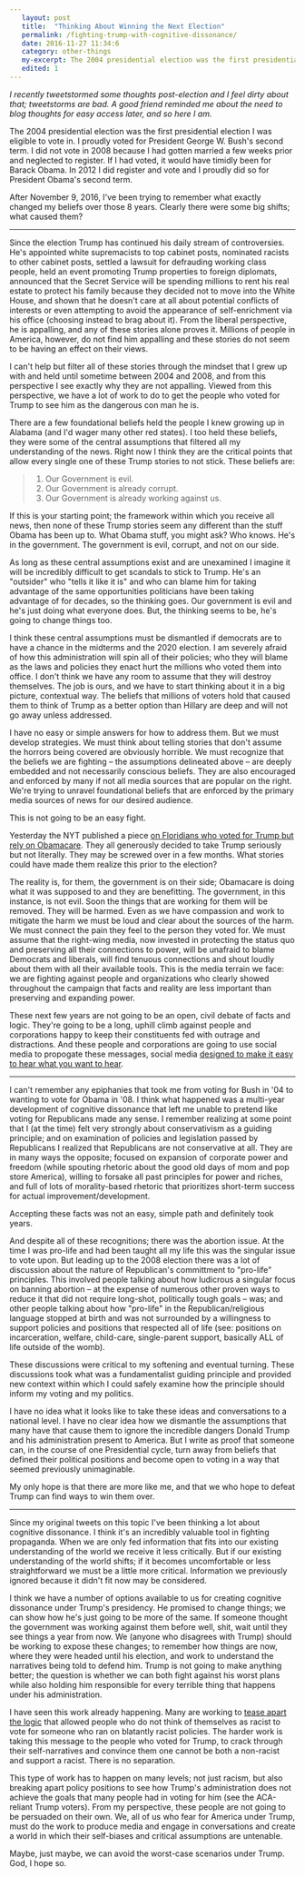 ```yaml
---
   layout: post
   title:  "Thinking About Winning the Next Election"
   permalink: /fighting-trump-with-cognitive-dissonance/
   date: 2016-11-27 11:34:6
   category: other-things
   my-excerpt: The 2004 presidential election was the first presidential election I was eligible to vote in. I proudly voted for President George W. Bush's second term. I did not vote in 2008 because I had gotten married a few weeks prior and neglected to register. If I had voted, it would have timidly been for Barack Obama. In 2012 I did register and vote and I proudly did so for President Obama's second term. Since November 9, 2016, I've been trying to remember what exactly changed my beliefs over those 8 years. Clearly there were some big shifts; what caused them?
   edited: 1
---
```


<em>I recently tweetstormed some thoughts post-election and I feel dirty about that; tweetstorms are bad. A good friend reminded me about the need to blog thoughts for easy access later, and so here I am.</em>

The 2004 presidential election was the first presidential election I was eligible to vote in. I proudly voted for President George W. Bush's second term. I did not vote in 2008 because I had gotten married a few weeks prior and neglected to register. If I had voted, it would have timidly been for Barack Obama. In 2012 I did register and vote and I proudly did so for President Obama's second term.

After November 9, 2016, I've been trying to remember what exactly changed my beliefs over those 8 years. Clearly there were some big shifts; what caused them?

----

Since the election Trump has continued his daily stream of controversies. He's appointed white supremacists to top cabinet posts, nominated racists to other cabinet posts, settled a lawsuit for defrauding working class people, held an event promoting Trump properties to foreign diplomats, announced that the Secret Service will be spending millions to rent his real estate to protect his family because they decided not to move into the White House, and shown that he doesn't care at all about potential conflicts of interests or even attempting to avoid the appearance of self-enrichment via his office (choosing instead to brag about it). From the liberal perspective, he is appalling, and any of these stories alone proves it. Millions of people in America, however, do not find him appalling and these stories do not seem to be having an effect on their views.

I can't help but filter all of these stories through the mindset that I grew up with and held until sometime between 2004 and 2008, and from this perspective I see exactly why they are not appalling. Viewed from this perspective, we have a lot of work to do to get the people who voted for Trump to see him as the dangerous con man he is.

There are a few foundational beliefs held the people I knew growing up in Alabama (and I'd wager many other red states). I too held these beliefs, they were some of the central assumptions that filtered all my understanding of the news. Right now I think they are the critical points that allow every single one of these Trump stories to not stick. These beliefs are:

> 1. Our Government is evil.
> 2. Our Government is already corrupt.
> 3. Our Government is already working against us.

If this is your starting point; the framework within which you receive all news, then none of these Trump stories seem any different than the stuff Obama has been up to. What Obama stuff, you might ask? Who knows. He's in the government. The government is evil, corrupt, and not on our side.

As long as these central assumptions exist and are unexamined I imagine it will be incredibly difficult to get scandals to stick to Trump. He's an "outsider" who "tells it like it is" and who can blame him for taking advantage of the same opportunities politicians have been taking advantage of for decades, so the thinking goes. Our government is evil and he's just doing what everyone does. But, the thinking seems to be, he's going to change things too.

I think these central assumptions must be dismantled if democrats are to have a chance in the midterms and the 2020 election. I am severely afraid of how this administration will spin all of their policies; who they will blame as the laws and policies they enact hurt the millions who voted them into office. I don't think we have any room to assume that they will destroy themselves. The job is ours, and we have to start thinking about it in a big picture, contextual way. The beliefs that millions of voters hold that caused them to think of Trump as a better option than Hillary are deep and will not go away unless addressed.

I have no easy or simple answers for how to address them. But we must develop strategies. We must think about telling stories that don't assume the horrors being covered are obviously horrible. We must recognize that the beliefs we are fighting – the assumptions delineated above – are deeply embedded and not necessarily conscious beliefs. They are also encouraged and enforced by many if not all media sources that are popular on the right. We're trying to unravel foundational beliefs that are enforced by the primary media sources of news for our desired audience.

This is not going to be an easy fight.

Yesterday the NYT published a piece [on Floridians who voted for Trump but rely on Obamacare](http://www.nytimes.com/2016/11/25/health/florida-affordable-care-act-obamacare-trump.html). They all generously decided to take Trump seriously but not literally. They may be screwed over in a few months. What stories could have made them realize this prior to the election?

The reality is, for them, the government is on their side; Obamacare is doing what it was supposed to and they are benefitting. The government, in this instance, is not evil. Soon the things that are working for them will be removed. They will be harmed. Even as we have compassion and work to mitigate the harm we must be loud and clear about the sources of the harm. We must connect the pain they feel to the person they voted for. We must assume that the right-wing media, now invested in protecting the status quo and preserving all their connections to power, will be unafraid to blame Democrats and liberals, will find tenuous connections and shout loudly about them with all their available tools. This is the media terrain we face: we are fighting against people and organizations who clearly showed throughout the campaign that facts and reality are less important than preserving and expanding power.

These next few years are not going to be an open, civil debate of facts and logic. They're going to be a long, uphill climb against people and corporations happy to keep their constituents fed with outrage and distractions. And these people and corporations are going to use social media to propogate these messages, social media [designed to make it easy to hear what you want to hear](https://www.buzzfeed.com/charliewarzel/facebook-and-twitter-didnt-fail-us-this-election).

----

I can't remember any epiphanies that took me from voting for Bush in '04 to wanting to vote for Obama in '08. I think what happened was a multi-year development of cognitive dissonance that left me unable to pretend like voting for Republicans made any sense. I remember realizing at some point that I (at the time) felt very strongly about conservativism as a guiding principle; and on examination of policies and legislation passed by Republicans I realized that Republicans are not conservative at all. They are in many ways the opposite; focused on expansion of corporate power and freedom (while spouting rhetoric about the good old days of mom and pop store America), willing to forsake all past principles for power and riches, and full of lots of morality-based rhetoric that prioritizes short-term success for actual improvement/development.

Accepting these facts was not an easy, simple path and definitely took years.

And despite all of these recognitions; there was the abortion issue. At the time I was pro-life and had been taught all my life this was the singular issue to vote upon. But leading up to the 2008 election there was a lot of discussion about the nature of Republican's committment to "pro-life" principles. This involved people talking about how ludicrous a singular focus on banning abortion – at the expense of numerous other proven ways to reduce it that did not require long-shot, politically tough goals – was; and other people talking about how "pro-life" in the Republican/religious language stopped at birth and was not surrounded by a willingness to support policies and positions that respected all of life (see: positions on incarceration, welfare, child-care, single-parent support, basically ALL of life outside of the womb).

These discussions were critical to my softening and eventual turning. These discussions took what was a fundamentalist guiding principle and provided new context within which I could safely examine how the principle should inform my voting and my politics.

I have no idea what it looks like to take these ideas and conversations to a national level. I have no clear idea how we dismantle the assumptions that many have that cause them to ignore the incredible dangers Donald Trump and his administration present to America. But I write as proof that someone can, in the course of one Presidential cycle, turn away from beliefs that defined their political positions and become open to voting in a way that seemed previously unimaginable.

My only hope is that there are more like me, and that we who hope to defeat Trump can find ways to win them over.

----

Since my original tweets on this topic I've been thinking a lot about cognitive dissonance. I think it's an incredibly valuable tool in fighting propaganda. When we are only fed information that fits into our existing understanding of the world we receive it less critically. But if our existing understanding of the world shifts; if it becomes uncomfortable or less straightforward we must be a little more critical. Information we previously ignored because it didn't fit now may be considered.

I think we have a number of options available to us for creating cognitive dissonance under Trump's presidency. He promised to change things; we can show how he's just going to be more of the same. If someone thought the government was working against them before well, shit, wait until they see things a year from now. We (anyone who disagrees with Trump) should be working to expose these changes; to remember how things are now, where they were headed until his election, and work to understand the narratives being told to defend him. Trump is not going to make anything better; the question is whether we can both fight against his worst plans while also holding him responsible for every terrible thing that happens under his administration.

I have seen this work already happening. Many are working to [tease apart the logic](https://tressiemc.com/digitalsociologies/racism-with-no-racists-the-president-trump-conundrum/) that allowed people who do not think of themselves as racist to vote for someone who ran on blatantly racist policies. The harder work is taking this message to the people who voted for Trump, to crack through their self-narratives and convince them one cannot be both a non-racist and support a racist. There is no separation.

This type of work has to happen on many levels; not just racism, but also breaking apart policy positions to see how Trump's administration does not achieve the goals that many people had in voting for him (see the ACA-reliant Trump voters). From my perspective, these people are not going to be persuaded on their own. We, all of us who fear for America under Trump, must do the work to produce media and engage in conversations and create a world in which their self-biases and critical assumptions are untenable.

Maybe, just maybe, we can avoid the worst-case scenarios under Trump. God, I hope so.
